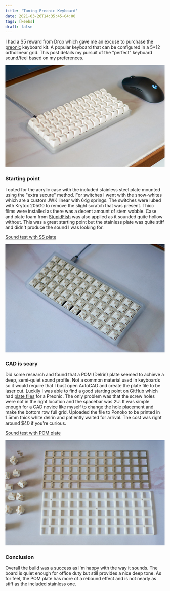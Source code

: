 ```yaml
---
title: 'Tuning Preonic Keyboard'
date: 2021-03-26T14:35:45-04:00
tags: [keebs]
draft: false
---
```


I had a $5 reward from Drop which gave me an excuse to purchase the [preonic](https://drop.com/buy/preonic-mechanical-keyboard) keyboard kit. A popular keyboard that can be configured in a 5\*12 ortholinear grid. This post details my pursuit of the &quot;perfect&quot; keyboard sound/feel based on my preferences.

![Preonic keyboard](images/preonic.jpg)

### Starting point

I opted for the acrylic case with the included stainless steel plate mounted using the &quot;extra secure&quot; method. For switches I went with the snow-whites which are a custom JWK linear with 64g springs. The switches were lubed with Krytox 205G0 to remove the slight scratch that was present. Thicc films were installed as there was a decent amount of stem wobble. Case and plate foam from [StupidFish](https://stupidfish.design/collections/keyboard-foams/products/preonic-v3-case-and-plate-foam-set) was also applied as it sounded quite hollow without. This was a great starting point but the stainless plate was quite stiff and didn't produce the sound I was looking for.

[Sound test with SS plate](audio/base.mp3)

![Stainless steel plate and switches](images/ss-plate.jpg)

### CAD is scary

Did some research and found that a POM (Delrin) plate seemed to achieve a deep, semi-quiet sound profile. Not a common material used in keyboards so it would require that I bust open AutoCAD and create the plate file to be laser cut. Luckily I was able to find a good starting point on GitHub which had [plate files](https://github.com/vnz/mkb-plates/tree/main/preonic) for a Preonic. The only problem was that the screw holes were not in the right location and the spacebar was 2U. It was simple enough for a CAD novice like myself to change the hole placement and make the bottom row full grid. Uploaded the file to Ponoko to be printed in 1.5mm thick white delrin and patiently waited for arrival. The cost was right around $40 if you&apos;re curious.

[Sound test with POM plate](audio/modified.mp3)

![POM plate next to stainless](images/plates.jpg)

### Conclusion

Overall the build was a success as I&apos;m happy with the way it sounds. The board is quiet enough for office duty but still provides a nice deep tone. As for feel, the POM plate has more of a rebound effect and is not nearly as stiff as the included stainless one.
